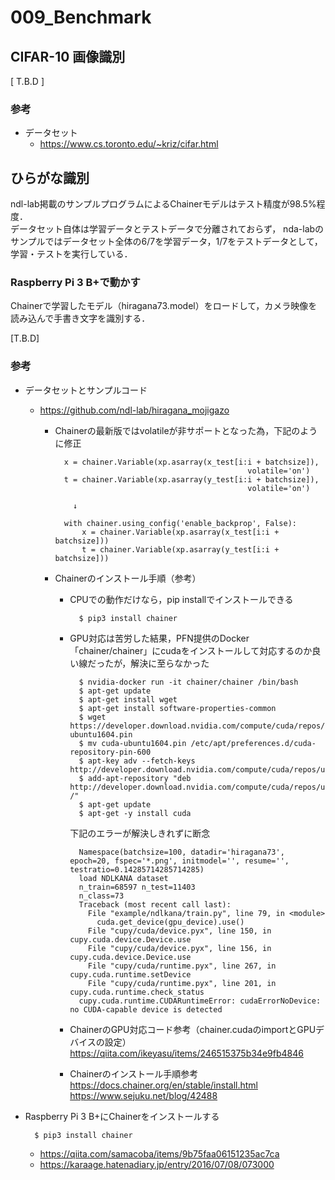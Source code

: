 # 009_Benchmark

## CIFAR-10 画像識別

[ T.B.D ]

### 参考

* データセット  
	* https://www.cs.toronto.edu/~kriz/cifar.html  

## ひらがな識別

ndl-lab掲載のサンプルプログラムによるChainerモデルはテスト精度が98.5%程度．  
データセット自体は学習データとテストデータで分離されておらず，
nda-labのサンプルではデータセット全体の6/7を学習データ，1/7をテストデータとして，
学習・テストを実行している．  

### Raspberry Pi 3 B+で動かす

Chainerで学習したモデル（hiragana73.model）をロードして，カメラ映像を読み込んで手書き文字を識別する．

[T.B.D]

### 参考

* データセットとサンプルコード  
	* https://github.com/ndl-lab/hiragana_mojigazo  
		* Chainerの最新版ではvolatileが非サポートとなった為，下記のように修正

			    x = chainer.Variable(xp.asarray(x_test[i:i + batchsize]),  
			                                             volatile='on')
			    t = chainer.Variable(xp.asarray(y_test[i:i + batchsize]),
			                                             volatile='on')
			    
			      ↓
			    
			    with chainer.using_config('enable_backprop', False):
			        x = chainer.Variable(xp.asarray(x_test[i:i + batchsize]))
			        t = chainer.Variable(xp.asarray(y_test[i:i + batchsize]))
		* Chainerのインストール手順（参考）
			* CPUでの動作だけなら，pip installでインストールできる  
			
				    $ pip3 install chainer
			
			* GPU対応は苦労した結果，PFN提供のDocker「chainer/chainer」にcudaをインストールして対応するのか良い線だったが，解決に至らなかった  
				
				    $ nvidia-docker run -it chainer/chainer /bin/bash
				    $ apt-get update
				    $ apt-get install wget
				    $ apt-get install software-properties-common
				    $ wget https://developer.download.nvidia.com/compute/cuda/repos/ubuntu1604/x86_64/cuda-ubuntu1604.pin
				    $ mv cuda-ubuntu1604.pin /etc/apt/preferences.d/cuda-repository-pin-600
				    $ apt-key adv --fetch-keys http://developer.download.nvidia.com/compute/cuda/repos/ubuntu1604/x86_64/7fa2af80.pub
				    $ add-apt-repository "deb http://developer.download.nvidia.com/compute/cuda/repos/ubuntu1604/x86_64/ /"
				    $ apt-get update
				    $ apt-get -y install cuda
				
				下記のエラーが解決しきれずに断念
			
				    Namespace(batchsize=100, datadir='hiragana73', epoch=20, fspec='*.png', initmodel='', resume='', testratio=0.14285714285714285)
				    load NDLKANA dataset
				    n_train=68597 n_test=11403
				    n_class=73
				    Traceback (most recent call last):
				      File "example/ndlkana/train.py", line 79, in <module>
				        cuda.get_device(gpu_device).use()
				      File "cupy/cuda/device.pyx", line 150, in cupy.cuda.device.Device.use
				      File "cupy/cuda/device.pyx", line 156, in cupy.cuda.device.Device.use
				      File "cupy/cuda/runtime.pyx", line 267, in cupy.cuda.runtime.setDevice
				      File "cupy/cuda/runtime.pyx", line 201, in cupy.cuda.runtime.check_status
				    cupy.cuda.runtime.CUDARuntimeError: cudaErrorNoDevice: no CUDA-capable device is detected
				
			* ChainerのGPU対応コード参考（chainer.cudaのimportとGPUデバイスの設定）  
				https://qiita.com/ikeyasu/items/246515375b34e9fb4846
			* Chainerのインストール手順参考  
				https://docs.chainer.org/en/stable/install.html  
				https://www.sejuku.net/blog/42488
			
* Raspberry Pi 3 B+にChainerをインストールする

	    $ pip3 install chainer

	* https://qiita.com/samacoba/items/9b75faa06151235ac7ca
	* https://karaage.hatenadiary.jp/entry/2016/07/08/073000

